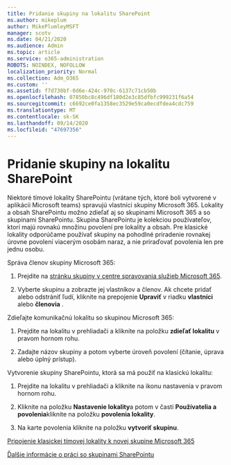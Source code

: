 ```yaml
---
title: Pridanie skupiny na lokalitu SharePoint
ms.author: mikeplum
author: MikePlumleyMSFT
manager: scotv
ms.date: 04/21/2020
ms.audience: Admin
ms.topic: article
ms.service: o365-administration
ROBOTS: NOINDEX, NOFOLLOW
localization_priority: Normal
ms.collection: Adm_O365
ms.custom: ''
ms.assetid: f7d730bf-0d6e-424c-970c-6137c71cb50b
ms.openlocfilehash: 07850bc8c496df180d2e3c85dfbfc999231f6a54
ms.sourcegitcommit: c6692ce0fa1358ec3529e59ca0ecdfdea4cdc759
ms.translationtype: MT
ms.contentlocale: sk-SK
ms.lasthandoff: 09/14/2020
ms.locfileid: "47697356"
---
```

# <a name="add-a-group-to-a-sharepoint-site"></a>Pridanie skupiny na lokalitu SharePoint

Niektoré tímové lokality SharePointu (vrátane tých, ktoré boli vytvorené v aplikácii Microsoft teams) spravujú vlastníci skupiny Microsoft 365. Lokality a obsah SharePointu možno zdieľať aj so skupinami Microsoft 365 a so skupinami SharePointu. Skupina SharePointu je kolekciou používateľov, ktorí majú rovnakú množinu povolení pre lokality a obsah. Pre klasické lokality odporúčame používať skupiny na pohodlné priradenie rovnakej úrovne povolení viacerým osobám naraz, a nie priraďovať povolenia len pre jednu osobu.
  
Správa členov skupiny Microsoft 365:
  
1. Prejdite na [stránku skupiny v centre spravovania služieb Microsoft 365](https://portal.office.com/adminportal/home#/groups).
    
2. Vyberte skupinu a zobrazte jej vlastníkov a členov. Ak chcete pridať alebo odstrániť ľudí, kliknite na prepojenie **Upraviť** v riadku **vlastníci** alebo **členovia** . 
    
Zdieľajte komunikačnú lokalitu so skupinou Microsoft 365:
  
1. Prejdite na lokalitu v prehliadači a kliknite na položku **zdieľať lokalitu** v pravom hornom rohu. 
    
2. Zadajte názov skupiny a potom vyberte úroveň povolení (čítanie, úprava alebo úplný prístup).
    
Vytvorenie skupiny SharePointu, ktorá sa má použiť na klasickú lokalitu:
  
1. Prejdite na lokalitu v prehliadači a kliknite na ikonu nastavenia v pravom hornom rohu.
    
2. Kliknite na položku **Nastavenie lokality**a potom v časti **Používatelia a povolenia**kliknite na položku **povolenia lokality**.
    
3. Na karte povolenia kliknite na položku **vytvoriť skupinu**.
    
[Pripojenie klasickej tímovej lokality k novej skupine Microsoft 365](https://go.microsoft.com/fwlink/?linkid=2008654)
  
[Ďalšie informácie o práci so skupinami SharePointu](https://go.microsoft.com/fwlink/?linkid=874658)
  

